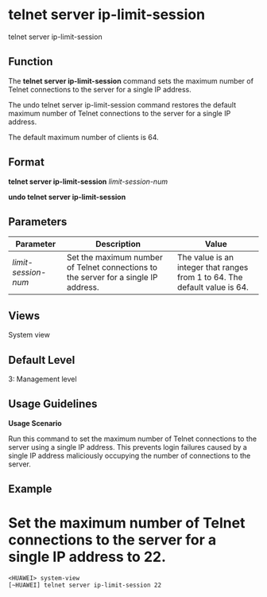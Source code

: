 telnet server ip-limit-session
==============================

telnet server ip-limit-session

Function
--------



The **telnet server ip-limit-session** command sets the maximum number of Telnet connections to the server for a single IP address.

The undo telnet server ip-limit-session command restores the default maximum number of Telnet connections to the server for a single IP address.



The default maximum number of clients is 64.


Format
------

**telnet server ip-limit-session** *limit-session-num*

**undo telnet server ip-limit-session**


Parameters
----------

| Parameter | Description | Value |
| --- | --- | --- |
| *limit-session-num* | Set the maximum number of Telnet connections to the server for a single IP address. | The value is an integer that ranges from 1 to 64. The default value is 64. |



Views
-----

System view


Default Level
-------------

3: Management level


Usage Guidelines
----------------

**Usage Scenario**

Run this command to set the maximum number of Telnet connections to the server using a single IP address. This prevents login failures caused by a single IP address maliciously occupying the number of connections to the server.


Example
-------

# Set the maximum number of Telnet connections to the server for a single IP address to 22.
```
<HUAWEI> system-view
[~HUAWEI] telnet server ip-limit-session 22

```